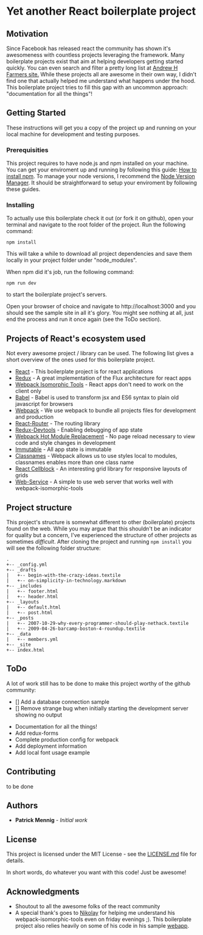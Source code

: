 # Yet another React boilerplate project

## Motivation

Since Facebook has released react the community has shown it's awesomeness with countless projects leveraging the framework.
Many boilerplate projects exist that aim at helping developers getting started quickly.
You can even search and filter a pretty long list at <a href="http://andrewhfarmer.com/starter-project/" target="_blank">Andrew H Farmers site.</a>
While these projects all are awesome in their own way, I didn't find one that actually helped me understand what happens under the hood.
This boilerplate project tries to fill this gap with an uncommon approach: "documentation for all the things"!

## Getting Started

These instructions will get you a copy of the project up and running on your local machine for development and testing purposes. 

### Prerequisities

This project requires to have node.js and npm installed on your machine.
You can get your enviroment up and running by following this guide: <a href="http://blog.npmjs.org/post/85484771375/how-to-install-npm" target="_blank">How to install npm</a>. 
To manage your node versions, I recommend the <a href="https://github.com/creationix/nvm" target="_blank">Node Version Manager</a>.
It should be straightforward to setup your enviroment by following these guides.


### Installing

To actually use this boilerplate check it out (or fork it on github), open your terminal and navigate to the root folder of the project.
Run the following command:

```
npm install
```

This will take a while to download all project dependencies and save them locally in your project folder under "node_modules".

When npm did it's job, run the following command:

```
npm run dev
```

to start the boilerplate project's servers. 

Open your browser of choice and navigate to http://localhost:3000 and you should see the sample site in all it's glory.
You might see nothing at all, just end the process and run it once again (see the ToDo section).

## Projects of React's ecosystem used

Not every awesome project / library can be used. The following list gives a short overview of the ones used for this boilerplate project.

* [React](https://facebook.github.io/react/) - This boilerplate project is for react applications
* [Redux]() - A great implementation of the Flux architecture for react apps
* [Webpack Isomorphic Tools]() - React apps don't need to work on the client only
* [Babel](https://babeljs.io) - Babel is used to transform jsx and ES6 syntax to plain old javascript for browsers
* [Webpack]() - We use webpack to bundle all projects files for development and production
* [React-Router]() - The routing library
* [Redux-Devtools]() - Enabling debugging of app state 
* [Webpack Hot Module Replacement]() - No page reload necessary to view code and style changes in development
* [Immutable]() - All app state is immutable
* [Classnames]() - Webpack allows us to use styles local to modules, classnames enables more than one class name
* [React Cellblock]() - An interesting grid library for responsive layouts of grids
* [Web-Service]() - A simple to use web server that works well with webpack-isomorphic-tools


## Project structure

This project's structure is somewhat different to other (boilerplate) projects found on the web.
While you may argue that this shouldn't be an indicator for quality but a concern, I've experienced the structure of other projects as sometimes *difficult*.
After cloning the project and running `npm install` you will see the following folder structure:

```
.
+-- _config.yml
+-- _drafts
|   +-- begin-with-the-crazy-ideas.textile
|   +-- on-simplicity-in-technology.markdown
+-- _includes
|   +-- footer.html
|   +-- header.html
+-- _layouts
|   +-- default.html
|   +-- post.html
+-- _posts
|   +-- 2007-10-29-why-every-programmer-should-play-nethack.textile
|   +-- 2009-04-26-barcamp-boston-4-roundup.textile
+-- _data
|   +-- members.yml
+-- _site
+-- index.html
```


## ToDo

A lot of work still has to be done to make this project worthy of the github community:

- [] Add a database connection sample
- [] Remove strange bug when initially starting the development server showing no output
* Documentation for all the things!
* Add redux-forms
* Complete production config for webpack
* Add deployment information
* Add local font usage example


## Contributing

to be done


## Authors

* **Patrick Mennig** - *Initial work*

## License

This project is licensed under the MIT License - see the [LICENSE.md](LICENSE.md) file for details.

In short words, do whatever you want with this code! Just be awesome!

## Acknowledgments

* Shoutout to all the awesome folks of the react community
* A special thank's goes to [Nikolay](https://github.com/halt-hammerzeit) for helping me understand his webpack-isomorphic-tools even on friday evenings ;). This boilerplate project also relies heavily on some of his code in his sample [webapp](https://github.com/halt-hammerzeit/webapp).
